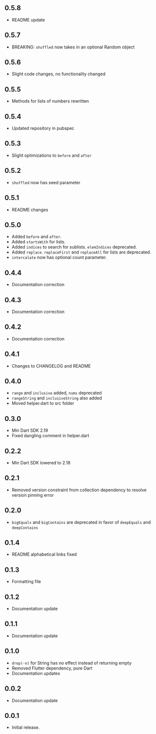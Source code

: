 ## 0.5.8

* README update

## 0.5.7

* BREAKING: ```shuffled``` now takes in an optional Random object

## 0.5.6

* Slight code changes, no functionality changed

## 0.5.5

* Methods for lists of numbers rewritten

## 0.5.4

* Updated repository in pubspec

## 0.5.3

* Slight optimizations to ```before``` and ```after```

## 0.5.2

* ```shuffled``` now has seed parameter

## 0.5.1

* README changes

## 0.5.0

* Added ```before``` and ```after```.
* Added ```startsWith``` for lists.
* Added ```indices``` to search for sublists. ```elemIndices``` deprecated.
* Added ```replace```. ```replaceFirst``` and ```replaceAll``` for lists are deprecated.
* ```intercalate``` now has optional count parameter.

## 0.4.4

* Documentation correction

## 0.4.3

* Documentation correction

## 0.4.2

* Documentation correction

## 0.4.1

* Changes to CHANGELOG and README

## 0.4.0

* ```range``` and ```inclusive``` added, ```nums``` deprecated
* ```rangeString``` and ```inclusiveString``` also added
* Moved helper.dart to src folder

## 0.3.0

* Min Dart SDK 2.19
* Fixed dangling comment in helper.dart

## 0.2.2

* Min Dart SDK lowered to 2.18

## 0.2.1

* Removed version constraint from collection dependency to resolve version pinning error

## 0.2.0

* ```bigEquals``` and ```bigContains``` are deprecated in favor of ```deepEquals``` and
  ```deepContains```

## 0.1.4

* README alphabetical links fixed

## 0.1.3

* Formatting file

## 0.1.2

* Documentation update

## 0.1.1

* Documentation update

## 0.1.0

* ```drop(-n)``` for String has no effect instead of returning empty
* Removed Flutter dependency, pure Dart
* Documentation updates

## 0.0.2

* Documentation update

## 0.0.1

* Initial release.
